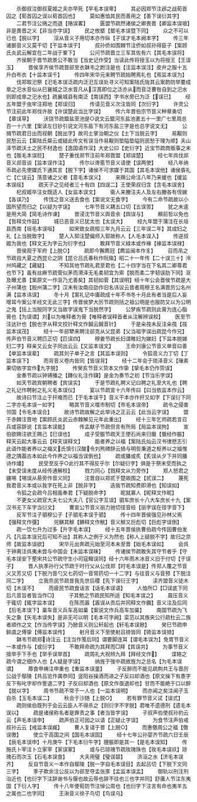 <!-- { "loadSidebar": true } -->
　　杀御叔注御叔夏姬之夫亦早死【早毛本误卑】
　　其必因郑节注邲之战荀首囚之【荀首囚之误以荀首囚也】
　　莫如惠恤其民而善用之【善下误衍其字】
　　二君节注公赂之而退【赂误畧】
　　匮盟节疏然诸侯之卿畏晋【卿监本误琅】非是畏晋之义【非当亦字误】
　　民之攸塈【塈毛本误暨下同】
　　众之不可以已也【脱以字】
　　淫从音义子用切本亦作纵【子误才毛本阙本字】
　　传三年诸鄤音义又莫干切【干监本误于】
　　叔孙侨如围棘节注侨如叔孙得臣子【案顾氏炎武云解宜在二年战于鞌下】
　　公问节疏晋立三军其佐有六【其毛本误将】
　　齐侯朝于晋节疏景公不敢当【当史记作受】当读此传将授玉以为将授王【王误玉】
　　晋侯享齐侯节疏晋郤至衣韎韦之跗注是也【注监本误注】皮弁之服十五升白布衣【十监本误千】
　　传四年宋华元来聘节疏始聘焉礼也【焉监本误为】
　　伐郑取汜祭【汜毛本误泛疏内泛汜互误处寻义可知案陆氏陇其云案韵防举要成臯之汜水音似从巳襄城之泛水音凡从汉髙即位之泛亦从而音泛曹咎自到之汜水则即成臯之汜水也】疏襄城县有南泛【南误西】字书水旁已为泛【误已】
　　经五年盟于虫牢注郑地【郑误归】
　　传请见音义次注皆同【次衍字】
　　许灵公节注前此年郑伐许故【许误楚此当比字误】
　　传六年晋伯宗节音义种章勇切【章误草】
　　沃饶节疏盬盐至池是○说文云盬河东盐池袤五十一里广七里周总百一十六里【案读左日钞引说文河东盐下有河东盐三字是也总字说文无】
　　公揖节疏君日出而视朝【脱出字】故司士掌治朝之仪【士下当脱云字】
　　易觏则民愁云云【案陆氏粲云或疑此传文有误当作易觏则垫隘垫隘则民愁于理为顺】夫山泽节疏沃土之民不材逸也【逸国语作淫】大史公曰【史衍字】近宝节疏商贩事之末也【贩毛本误贬】
　　楚子重伐郑节注前年郑晋盟【郑误楚】
　　经七年呉伐郯音义郯音谈【监本误作注】
　　传尔以谗慝节音义请使【误两使】
　　经八年纳币疏必先使媒氏下通其言【脱下字】诸侯不可求媒于其国【其毛本误他】诸侯昏礼亡【亡误云】荡意诸之父者【意毛本误义】
　　来赐公命注八年乃来缓也【缓监本误绥】
　　疏天子之见经者三十有四【四误二】王使荣叔归含【含毛本误舍】
　　杞叔姬卒注女既适人【女监本误文】
　　衞人来媵注夫人及左右媵各有侄娣【各误乃】
　　传饯之音义送去食也【案说文无食字】
　　今有二命节疏故以小国所望而归之【以疑为字误】
　　七年节音义耦五口切【五误苦】
　　犹之未逺是用大简【简毛诗作谏】
　　晋浸沈节音义舆音余【舆误与】
　　頼前哲以免也【哲释文作喆】
　　城已恶音义已犹太也【太误大】
　　经九年盟于蒲注在长垣县西南【垣毛本误咺】
　　如宋致女疏桓三年九月云云【三年误二年】其成妇之礼【上当脱致字】
　　楚人入郓注楚偏师入郓故称人【人毛本误入】
　　传逆叔姬为我也【释文无为字云为衍字也】
　　敢拜节音义緑本或作褖【褖监本误禄】
　　晋侯观于军府【上脱○】
　　疏即今獬廌冠【廌监闽本作豸】
　　召而吊之节疏自大夏之西昆仑之阴【昆仑吕氏春秋作阮隃】昭二十一年传【二十误三十】泠州鸠藏之【藏疑】
　　不知其他节疏礼君至君也【二十四字当在下名其二卿尊君也节下】虽有丝麻节疏菅似茅而滑泽无毛柔韧宜为索【脱而柔二字韧误肋下同】沤及曝尤善【案原文一作沤乃尤善矣】其韧如菅【其误明】经十年公会晋侯节疏是大子州蒲也【脱州蒲二字】汉末有汝南应劭作旧名讳议云昔者周穆王名满晋厉公名州满【监本讳误】
　　冬十月【案礼记中庸疏成十年不书冬十月此有者当是后人妄增耳今案公羊经文无此三字】传晋侯梦大厉节疏则括之祖公明是也服防又以为公明之鬼【括上当脱同字又当故字误鬼下当脱然字】
　　公梦疾节疏则此膏为连心脂膏也【为误谓】刘以为唯释者为膏【唯释者误释首者从注解辨误校】
　　医至节注达针也【脱也字从释文挍针释文作鍼云鍼音针】
　　于是籴茷未反注籴茷【茷监本误茂】
　　经十一年郤犫来聘注郤克从父昆弟【父当祖字误出疏昆今作兄】传声伯节音义聘匹正切【匹误四】
　　穆姜节疏长妇谓稚妇为娣妇【下监本脱娣妇二字】释亲又云女子同出云云【又监本误文】
　　王命刘康公节音义单音曰善【单监本误辈】
　　疏其刘子单子之言【其监本误则】
　　令狐音义力丁切【丁监本误下】
　　而背音义卷内皆同【皆误背】
　　经十二年会于琐泽音义【璅素果切依字宜作九字脱】
　　传癸亥节音义贽本又作挚【挚毛本仍作贽误】
　　金奏节疏以钟镈播之【鏄仪礼注作鑮】是金为奏节之初【节当乐字误】
　　如天节疏宾朝聘者【宾误实】
　　于是节疏礼聘义记曰聘之礼至大礼也【聘之礼记作聘射之礼义毛本误仪】
　　宴以节疏宣十六年传曰【曰当依监本作云】
　　故诗曰节注止于扞难而已【于毛本误干】音义干本亦作扞又如字【下误衍下同二字亦毛本误一如字】
　　略其节音义噬市制切【市毛本误帝】
　　疏令之侵害邻国【令毛本误合】
　　故诗节疏故解之此举诗之正云云【此当云字误】
　　盟于赤棘注晋地【案顾氏炎武云赤棘解见元年此重出】
　　经十三年乞师疏若言召兵或容辞说【言监本误能】
　　传孟献子节疏但言有所局【局监本误拘】
　　宣伯欲赐注欲王赐己【巳误也】
　　成子受脤节疏天王使石尚来归蜃【蜃经作脤】释天云起大事云云【释天误释文】
　　能者养之以福【案陆氏灿云汉书律厯志引此语作能者养以之福又氏慎引汉酸令刘熊碑辞云猗与明哲秉道之枢养以之福惟德之隅葢古本如此今作养之以福当误倒也】
　　疏或膰或炙【炙误从夕下并同膰诗作燔】
　　民受至反乎○此行其不得反乎尔【尔疑衍字】俱是于祭末受而执之【末受误未度从经传通解校】
　　戮力同心【戮释文从力旁作】
　　郑人怒君之疆埸【埸误从昜旁作音义同】
　　注晋自以郑贰于楚故围之【贰误二】
　　蔑死我君音义本或以我字在死上非【脱非字】
　　迭我节疏知费即滑也【知误如】
　　令狐之会疏今吕相虽奉君【下疑脱命字】
　　昵就寡人【昵释文作昵】
　　不更女父疏官大夫七公大夫八【官公字互误】驷车庶长十八大车庶长十九【案汉书无下车字当衍文】
　　曹宣公节音义丽力驰切径音经【丽字误在径字音下】
　　反军节注子驷穆公子【子驷毛本误于驷】
　　传十四年晋侯强见孙林父焉【强释文作彊】
　　兕觵其觩【觵释文作觥】音义觩又巨彪切【巨彪字误倒】
　　疏一饮七升为过多【升字毛本误】
　　经十五年晋侯执曹伯疏今传因曹伯发凡【凡监本误兄后可知不出】其称人之例于义为然也【称人上疑脱不字】故归之京师【故监本误欲】
　　宋华元出奔疏元始至河本未至晋【始毛本误如】
　　会呉于钟离注呉夷未尝与中国会【未监本误昧】
　　传诸侯节疏敢失其守节者乎【守毛本误安下塟宋共公节疏守生小司寇鳣误同】经十六年雨木冰音义旧于付切【于误子】
　　晋人执季孙行父节疏于时行父从公伐郑【时毛本误是】传郑人覆之节音义又芳又切【下脱汋音勺又七药切一音常药切一十二字】与往音义与音预【下脱注同二字】
　　立我烝民节疏昔我先世后稷【先下误衍王字】
　　渎齐盟音义徒木切【木误不】
　　而疲民节疏食话言【话毛本误语】
　　人恤所□【□误底下同后凡音旨者皆当作□】
　　子其勉之节疏民知所适【知毛本误之】
　　晨压音义于辄切【辄字监本误】
　　在陈而嚣【嚣误从贡后并同释文作嚻】音义注及后同【后毛本误下】巢车音义兵车高如巢【案说文作兵高车加巢】
　　南国节疏为飞矢之象【矢毛本误失】是非无可以明【毛本可字阙】栾范以其族夹公行疏杜云二族者顺作之文【作当传字误】乃掀音义则公轩起也【轩毛本误掀】
　　癸巳节疏申鲜虞之傅挚【傅监本误传】
　　射月音义下至使射吕锜皆同【锜监本误猗】
　　韎韦节疏郑诗注云【注当作笺后同】谓要脚连耳【谓毛本误为】免胄节音义一本或作与【或衍字】
　　不敢拜命疏为其拜而□拜【其误共】
　　为事节音义撎举手下手也【举手误举首】
　　疏周礼大祝辨九拜【拜经文作】
　　谍辂之疏今谓之细作人也【人疑是字误】
　　纳旌于弢中疏故旌为之总名【为毛本误谓】
　　蓐食申祷注申重也【重监本误童】
　　子反醉而不能见疏荆共王与晋厉公战于鄢陵【共吕览作龚恭同】竖阳谷操酒而进之子反曰却酒也【原文操下有黍字反下有叱字却作訾退二字】子反曰却酒也【原文作亟退却也】甘而不能絶于口以醉【脱以字】
　　周书节疏不常于一人也【一监本误明】
　　而亦闻之矣注闻子玉自杀【玉毛本误二】
　　秋会于沙随【上脱○】
　　若有罪节音义试【误式】
　　疏则侯伯既列于会云云臣人不得杀之【则衍字不字脱】君唯不遗德刑【遗毛本误以】
　　疏是诸侯称名者是罪责之事【者当皆字误】
　　子叔声伯使叔孙豹云云【声毛本误申】
　　疏声伯正可因之以请【正疑止字误】
　　为食节注声伯戒叔孙云云【戒监本误臧】
　　曹人复请于晋【上脱○】
　　而惠儌周公之福【儌误徼】
　　使立于高国之间【国毛本误固】
　　经十七年公孙婴齐节疏六日壬辰【辰毛本误申】十月庚午【下毛本衍午字】貍脤即是其一【是毛本误知】
　　传施氏卜宰注卜立家宰【家误冢】
　　或与已琼瑰节疏玫瑰珠也【玫毛本误玖】琼瑰石而次玉【石毛本误食】
　　大夫用璧【璧误碧】
　　济洹之水【济毛本误齐】
　　反自节音义一本作自鄢陵【脱一字自毛本误目】去起吕切【下脱下文同三字】
　　季子欺余注公反以为郤至夺孟张豕【孟监本误盂】
　　御轨以刑注刑治近也【也衍字下注辞谢书与偃也故云辱也辞不往也三也字并同】舒庸人节注东夷国【下衍人字】
　　传十八年使荀防节注悼公周也【也衍字下注言有命也夷羊五之属也二也字同】
　　王湫音义徐子鸟切【鸟误乌】
